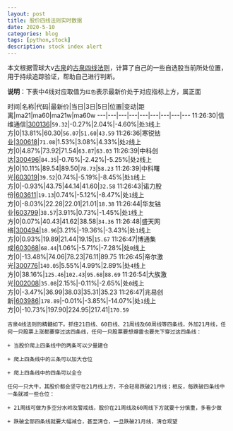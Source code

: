 ```yaml
---
layout: post
title: 股价四线法则实时数据
date: 2020-5-10
categories: blog
tags: [python,stock]
description: stock index alert
---
```



本文根据雪球大v[古泉](https://xueqiu.com/u/7148646888)的[古泉四线法则](https://xueqiu.com/7148646888/130498192)，计算了自己的一些自选股当前所处位置，用于持续追踪验证，帮助自己进行判断。

**说明**：下表中4线对应取值为`红色`表示最新价处于对应指标上方，属正面

时间|名称|代码|最新价|当日|3日|5日|位置|变动|距离|ma21|ma60|ma21w|ma60w
---|---|---|---|---|---|---|---|---
11:26:30|信维通信|[300136](https://xueqiu.com/S/SZ300136)|`59.32`|-0.27%|2.04%|-4.60%|处`3`线上方|0|13.81%|60.30|`56.07`|`51.60`|`43.59`
11:26:36|寒锐钴业|[300618](https://xueqiu.com/S/SZ300618)|`71.08`|1.53%|3.08%|4.33%|处`2`线上方|0|4.87%|73.92|71.54|`63.87`|`63.03`
11:26:39|中科创达|[300496](https://xueqiu.com/S/SZ300496)|`84.35`|-0.76%|-2.42%|-5.25%|处`2`线上方|0|10.11%|89.54|89.50|`78.73`|`58.23`
11:26:39|中科曙光|[603019](https://xueqiu.com/S/SH603019)|`39.52`|0.74%|-5.19%|-8.45%|处`1`线上方|0|-0.93%|43.75|44.14|41.60|`32.58`
11:26:43|诺力股份|[603611](https://xueqiu.com/S/SH603611)|`19.13`|0.74%|-5.12%|-8.47%|处`1`线上方|0|-8.03%|22.28|22.01|21.01|`18.38`
11:26:44|华友钴业|[603799](https://xueqiu.com/S/SH603799)|`38.57`|3.91%|0.73%|-1.45%|处`1`线上方|0|0.07%|40.43|41.62|38.58|`34.36`
11:26:48|盛天网络|[300494](https://xueqiu.com/S/SZ300494)|`18.96`|3.21%|-19.36%|-3.43%|处`1`线上方|0|0.93%|19.89|21.44|19.15|`15.67`
11:26:47|博通集成|[603068](https://xueqiu.com/S/SH603068)|`68.44`|1.06%|-5.71%|-7.28%|处`0`线上方|0|-13.48%|74.06|78.23|76.11|89.75
11:26:45|帝尔激光|[300776](https://xueqiu.com/S/SZ300776)|`140.05`|5.55%|4.99%|2.89%|处`4`线上方|0|38.16%|`125.46`|`102.43`|`95.68`|`88.69`
11:26:54|大族激光|[002008](https://xueqiu.com/S/SZ002008)|`35.08`|2.15%|-0.11%|-2.65%|处`0`线上方|0|-3.47%|36.99|38.03|35.31|35.23
11:26:47|兆易创新|[603986](https://xueqiu.com/S/SH603986)|`178.89`|-0.01%|-3.85%|-14.07%|处`1`线上方|0|-10.73%|197.90|224.95|217.41|`170.59`

```
古泉4线法则的精髓如下。抓住21日线、60日线、21周线及60周线等四条线，外加21月线，任何一只股票上涨都要穿过这四条线，任何一只股票要想爆雷也要先下穿过这四条线：

+ 当股价爬上四条线中的两条可以少量建仓

+ 爬上四条线中的三条可以加大仓位

+ 爬上四条线中的四条可以全仓

任何一只大牛，其股价都会坚守在21月线上方，不会轻易跌破21月线；相反，每跌破四条线中一条就减一些仓位：

+ 21周线可做为多空分水岭及警戒线，股价在21周线及60周线下方就要十分慎重，多看少做

+ 跌破全部四条线就要大幅减仓，甚至清仓，一旦跌破21月线，清仓观望
```